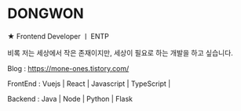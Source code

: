 # DONGWON
 


★ Frontend Developer ㅣ ENTP

비록 저는 세상에서 작은 존재이지만, 세상이 필요로 하는 개발을 하고 싶습니다.



Blog : https://mone-ones.tistory.com/

FrontEnd : Vuejs | React | Javascript | TypeScript | 

Backend : Java | Node | Python | Flask


